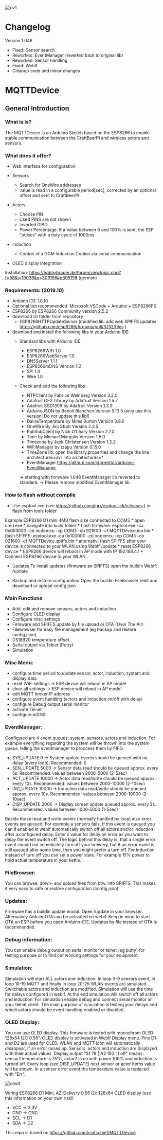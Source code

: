 ![ov1](/img/fw104x.jpg)
# Changelog
Version 1.048
- Fixed: 	Sensor search
- Reworked:	EventManager (reverted back to original lib)
- Reworked: Sensor handling
- Fixed:	WebIf 
- Cleanup code and minor changes

# MQTTDevice

## General Introduction
### What is is?

The MQTTDevice is an Arduino Sketch based on the ESP8266 to enable stable communication between the CraftBeerPi and wireless actors and sensors.

### What does it offer?

* Web Interface for configuration

* Sensors
  * Search for OneWire addresses
  * value is read in a configurable period[sec], corrected by an optional offset and sent to CraftBeerPi
* Actors
  * Choose PIN
  * Used PINS are not shown
  * Inverted GPIO
  * Power Percentage: If a Value between 0 and 100% is sent, the ESP "pulses" with a duty cycle of 1000ms
* Induction
  * Control of a GGM Induction Cooker via serial communication
* OLED display integration


Installation: https://hobbybrauer.de/forum/viewtopic.php?f=58&t=19036&p=309196#p309196 (german)


### Requirements: (2019.10)

* Arduino IDE 1.8.10
* Optional but recommended: Microsoft VSCode + Arduino + ESP8266FS
* ESP8266 by ESP8266 Community version 2.5.2
* download lib folder from repository
  * ESP8266HTTPUpdateServer (modified lib: add web SPIFFS updates https://github.com/esp8266/Arduino/pull/3732/files )
* download and install the following libs in your Arduino IDE:  
  * Standard libs with Arduino IDE
    * ESP8266WiFi 1.0 
    * ESP8266WebServer 1.0
    * DNSServer 1.1.1
    * ESP8266mDNS Version 1.2
    * SPI 1.0
    * Wire 1.0
  * Check and add the following libs
    * NTPClient by Fabrice Weinberg Version 3.2.0
    * Adafruit GFX Library by Adafruit Version 1.5.7
    * Adafruit SSD1306 by Adafruit Version 1.3.0
    * ArduinoJSON by Benoit Blanchon Version 5.13.5 (only use this version! Do not update this lib!)
    * DallasTemperature by Miles Burton Version 3.8.0
    * OneWire By Jim Studt Version 2.3.5
    * PubSubClient by Nick O'Leary Version 2.7.0
    * Time by Michael Margolis Version 1.5.0
    * Timezone by Jack Christensen Version 1.2.2
    * WiFiManager by tzapu Version 0.15.0
    * TimeZone lib: open file library.properties and change the line architectures=avr into architectures=*
    * EventManager https://github.com/igormiktor/arduino-EventManager

    -> starting with firmware 1.048 EventManager lib reverted to standard. 
    -> Please remove modified EventManager lib.

### How to flash without compile

* Use esptool.exe (see https://github.com/igrr/esptool-ck/releases ) to flash from tools folder

Example ESP8266 D1 mini 4MB flash size connected to COM3
	* open cmd.exe
	* navigate into build folder
		* flash firmware: esptool.exe -ca 0x000000 -cd nodemcu -cp COM3 -cb 921600 -cf MQTTDevice.ino.bin
		* flash SPIFFS: esptool.exe -ca 0x100000 -cd nodemcu -cp COM3 -cb 921600 -cf MQTTDevice.spiffs.bin
        * alternativ: flash SPIFFS after your device is connected to your WLAN using WebIf <ip-address>/update
	* reset ESP8266 device
	* ESP8266 device will reboot in AP mode with IP 192.168.4.1
	* Connect ESP8266 device to your WLAN

* Updates
	To install updates (firmware an SPIFFS) open the buildin WebIf: <ip address esp device>/update

* Backup and restore configuration
    Open the buildin FileBrowser <ip address esp device>/edit and download or upload config.json 

### Main Functions

* Add, edit and remove sensors, actors and induction
* Configure OLED display
* Configure misc settings
* Firmware and SPIFFS update by file upload or OTA (Over The Air)
* Filebrowser for easy file management (eg backup and restore config.json)
* DS18B20 temperature offset
* Serial output via Telnet (Putty)
* Simulation

### Misc Menu:

* configure time period to update sensor, actor, induction, system and display data
* reset WiFi settings		-> ESP device will reboot in AP mode!
* clear all settings		-> ESP device will reboot in AP mode!
* edit MQTT broker IP address
* configure event handling (actors and induction on/off with delay)
* configure Debug output serial monitor
* activate Telnet
* configure mDNS 

### EventManager:
Configured are 4 event queues: system, sensors, actors and induction. For example everything regarding the system will be thrown into the system queue, telling the eventmanager to proccess them by FIFO.

* SYS_UPDATE  0		-> System update events should be queued with no delay (every loop). Recommended: 0
* SEN_UPDATE  5000	-> Sensor data read should be queued approx. every 5s.  Recommended: values between 2000-5000 (2-5sec)
* ACT_UPDATE  10000	-> Actor data read/write should be queued approx. every 10s.  Recommended: values between 2000-10000 (2-10sec)
* IND_UPDATE  10000	-> Induction data read/write should be queued approx. every 10s. Recommended: values between 2000-10000 (2-10sec)
* DISP_UPDATE 2000	-> Display screen update queued approx. every 2s.  Recommended: values between 1000-5000 (1-5sec)

Beside those read and write events (normally handled by loop) also error events are queued. For example a sensors fails. If this event is queued you can if enabled in webif automatically switch off all actors and/or induction after a configured delay. Enter a value for delay on error as you want to delay the event switch off. The logic behind this delay is, that a single error event should not immediately turn off your brewery, but if an error event is still queued after some time, then you might prefer a turn off. For induction instead of turn off you can set a power state. For example 15% power to hold actual temperature in your kettle. 

### FileBrowser:
You can browse, down- and upload files from btw. into SPIFFS. This makes it very easy to safe or restore configuration (config.json)

### Updates:
Firmware has a buildin update modul. Open <ip-address esp8266>/update in your browser. 
Alternativly ArduinoOTA can be activated on webif. Keep in mind to start OTA on ESP before you open Arduino-IDE.
Updates by file instead of OTA is recommended.

### Debug information:
You can enable debug output on serial monitor or telnet (eg putty) for testing purpose or to find out working settings for your equipment.

### Simulation:
Simulation will start ALL actors and induction. In loop 0-9 sensors event, in loop 10-19 MQTT and finally in loop 20-29 WLAN events are simulated. Switchable actors and induction are modified. 
Simulation will use the time for delays configured in webif. At the end simulation will switch off all actors and induction. For simulation enable debug and connect serial monitor or your telnet client.
The main purpose of simulation is testing your delays and which actors should be event handling enabled or disabled.  

### OLED Display:
You can use OLED display. This firmware is tested with monochrom OLED 128x64 I2C 0.96".
OLED display is activated in WebIf Display menu. Pins D1 and D2 are used for OLED.
WLAN and MQTT icon will automatically disappear, if an error raises up.
Sensors, actors and induction are displayed with their actual values. Display output "S1 78 | A2 100 | I off" means: sensor1 temperature is 78°C, actor2 is on with power 100% and induction is turned off. 
Every loop (see DISP_UPDATE) next sensor or actor items value will be shown. In a sensor error event the temperature value is replaced with "Err".


![oled1](/img/display4.jpg)

Wiring ESP8266 D1 Mini, AZ-Delivery 0.96 i2c 128x64 OLED display (use this information on your own risk!)

 * VCC -> 3.3V
 * GND -> GND
 * SCL -> D1
 * SDA -> D2

This repo is based on https://github.com/matschie1/MQTTDevice
